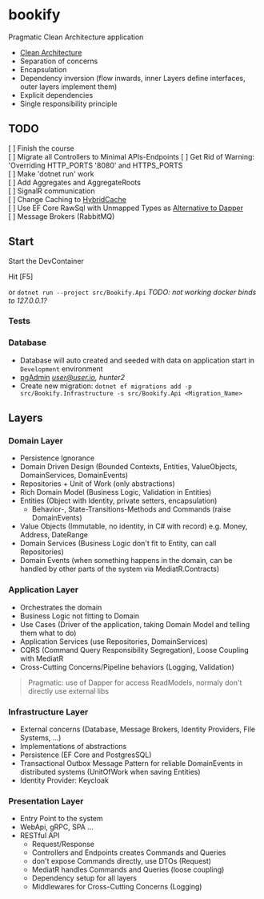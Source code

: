 # bookify
Pragmatic Clean Architecture application
* [Clean Architecture](https://blog.cleancoder.com/uncle-bob/2012/08/13/the-clean-architecture.html)
* Separation of concerns
* Encapsulation
* Dependency inversion (flow inwards, inner Layers define interfaces, outer layers implement them)
* Explicit dependencies
* Single responsibility principle



## TODO
[ ] Finish the course  
[ ] Migrate all Controllers to Minimal APIs-Endpoints
[ ] Get Rid of Warning: 'Overriding HTTP_PORTS '8080' and HTTPS_PORTS  
[ ] Make 'dotnet run' work  
[ ] Add Aggregates and AggregateRoots  
[ ] SignalR communication  
[ ] Change Caching to [HybridCache](https://devblogs.microsoft.com/dotnet/hybrid-cache-is-now-ga/)  
[ ] Use EF Core RawSql with Unmapped Types as [Alternative to Dapper](https://www.youtube.com/watch?v=0ArU_C0gPdA&list=WL&index=53)  
[ ] Message Brokers (RabbitMQ)  


## Start
Start the DevContainer

Hit [F5]

or `dotnet run --project src/Bookify.Api` *TODO: not working docker binds to 127.0.0.1?*

### Tests

### Database
* Database will auto created and seeded with data on application start in `Development` environment
* [pgAdmin](http://localhost:8080) *user@user.io, hunter2*
* Create new migration: `dotnet ef migrations add -p src/Bookify.Infrastructure -s src/Bookify.Api <Migration_Name>`



## Layers

### Domain Layer
* Persistence Ignorance
* Domain Driven Design (Bounded Contexts, Entities, ValueObjects, DomainServices, DomainEvents)
* Repositories + Unit of Work (only abstractions)
* Rich Domain Model (Business Logic, Validation in Entities)
* Entities (Object with Identity, private setters, encapsulation)
  * Behavior-, State-Transitions-Methods and Commands (raise DomainEvents)
* Value Objects (Immutable, no identity, in C# with record) e.g. Money, Address, DateRange
* Domain Services (Business Logic don't fit to Entity, can call Repositories)
* Domain Events (when something happens in the domain, can be handled by other parts of the system via MediatR.Contracts)

### Application Layer
* Orchestrates the domain
* Business Logic not fitting to Domain
* Use Cases (Driver of the application, taking Domain Model and telling them what to do)
* Application Services (use Repositories, DomainServices)
* CQRS (Command Query Responsibility Segregation), Loose Coupling with MediatR
* Cross-Cutting Concerns/Pipeline behaviors (Logging, Validation)

> Pragmatic: use of Dapper for access ReadModels, normaly don't directly use external libs

### Infrastructure Layer
* External concerns (Database, Message Brokers, Identity Providers, File Systems, ...)
* Implementations of abstractions
* Persistence (EF Core and PostgresSQL)
* Transactional Outbox Message Pattern for reliable DomainEvents in distributed systems (UnitOfWork when saving Entities)
* Identity Provider: Keycloak

### Presentation Layer
* Entry Point to the system
* WebApi, gRPC, SPA ...
* RESTful API
  * Request/Response
  * Controllers and Endpoints creates Commands and Queries
  * don't expose Commands directly, use DTOs (Request)
  * MediatR handles Commands and Queries (loose coupling)
  * Dependency setup for all layers
  * Middlewares for Cross-Cutting Concerns (Logging)